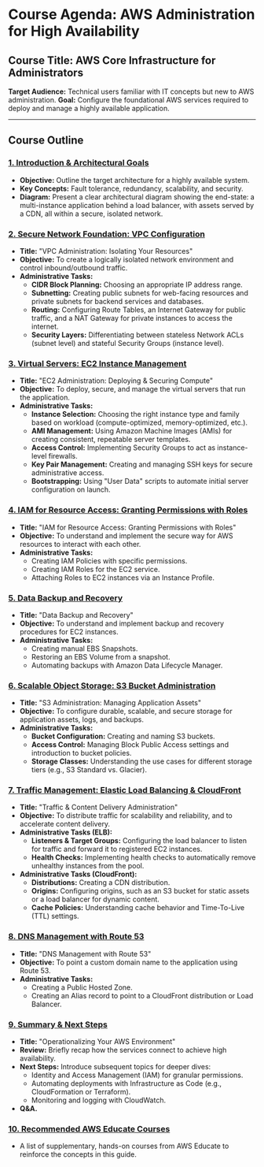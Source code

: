 # Course Agenda: AWS Administration for High Availability

## Course Title: AWS Core Infrastructure for Administrators
**Target Audience:** Technical users familiar with IT concepts but new to AWS administration.
**Goal:** Configure the foundational AWS services required to deploy and manage a highly available application.

---

## Course Outline

### [1. Introduction & Architectural Goals](./01_Introduction_and_Architecture.md)
*   **Objective:** Outline the target architecture for a highly available system.
*   **Key Concepts:** Fault tolerance, redundancy, scalability, and security.
*   **Diagram:** Present a clear architectural diagram showing the end-state: a multi-instance application behind a load balancer, with assets served by a CDN, all within a secure, isolated network.

### [2. Secure Network Foundation: VPC Configuration](./02_VPC_Configuration.md)
*   **Title:** "VPC Administration: Isolating Your Resources"
*   **Objective:** To create a logically isolated network environment and control inbound/outbound traffic.
*   **Administrative Tasks:**
    *   **CIDR Block Planning:** Choosing an appropriate IP address range.
    *   **Subnetting:** Creating public subnets for web-facing resources and private subnets for backend services and databases.
    *   **Routing:** Configuring Route Tables, an Internet Gateway for public traffic, and a NAT Gateway for private instances to access the internet.
    *   **Security Layers:** Differentiating between stateless Network ACLs (subnet level) and stateful Security Groups (instance level).

### [3. Virtual Servers: EC2 Instance Management](./03_EC2_Instance_Management.md)
*   **Title:** "EC2 Administration: Deploying & Securing Compute"
*   **Objective:** To deploy, secure, and manage the virtual servers that run the application.
*   **Administrative Tasks:**
    *   **Instance Selection:** Choosing the right instance type and family based on workload (compute-optimized, memory-optimized, etc.).
    *   **AMI Management:** Using Amazon Machine Images (AMIs) for creating consistent, repeatable server templates.
    *   **Access Control:** Implementing Security Groups to act as instance-level firewalls.
    *   **Key Pair Management:** Creating and managing SSH keys for secure administrative access.
    *   **Bootstrapping:** Using "User Data" scripts to automate initial server configuration on launch.

### [4. IAM for Resource Access: Granting Permissions with Roles](./04_IAM_for_Resource_Access.md)
*   **Title:** "IAM for Resource Access: Granting Permissions with Roles"
*   **Objective:** To understand and implement the secure way for AWS resources to interact with each other.
*   **Administrative Tasks:**
    *   Creating IAM Policies with specific permissions.
    *   Creating IAM Roles for the EC2 service.
    *   Attaching Roles to EC2 instances via an Instance Profile.

### [5. Data Backup and Recovery](./05_Backup_and_Recovery.md)
*   **Title:** "Data Backup and Recovery"
*   **Objective:** To understand and implement backup and recovery procedures for EC2 instances.
*   **Administrative Tasks:**
    *   Creating manual EBS Snapshots.
    *   Restoring an EBS Volume from a snapshot.
    *   Automating backups with Amazon Data Lifecycle Manager.

### [6. Scalable Object Storage: S3 Bucket Administration](./06_S3_Bucket_Administration.md)
*   **Title:** "S3 Administration: Managing Application Assets"
*   **Objective:** To configure durable, scalable, and secure storage for application assets, logs, and backups.
*   **Administrative Tasks:**
    *   **Bucket Configuration:** Creating and naming S3 buckets.
    *   **Access Control:** Managing Block Public Access settings and introduction to bucket policies.
    *   **Storage Classes:** Understanding the use cases for different storage tiers (e.g., S3 Standard vs. Glacier).

### [7. Traffic Management: Elastic Load Balancing & CloudFront](./07_Traffic_Management.md)
*   **Title:** "Traffic & Content Delivery Administration"
*   **Objective:** To distribute traffic for scalability and reliability, and to accelerate content delivery.
*   **Administrative Tasks (ELB):**
    *   **Listeners & Target Groups:** Configuring the load balancer to listen for traffic and forward it to registered EC2 instances.
    *   **Health Checks:** Implementing health checks to automatically remove unhealthy instances from the pool.
*   **Administrative Tasks (CloudFront):**
    *   **Distributions:** Creating a CDN distribution.
    *   **Origins:** Configuring origins, such as an S3 bucket for static assets or a load balancer for dynamic content.
    *   **Cache Policies:** Understanding cache behavior and Time-To-Live (TTL) settings.

### [8. DNS Management with Route 53](./08_DNS_Management_with_Route53.md)
*   **Title:** "DNS Management with Route 53"
*   **Objective:** To point a custom domain name to the application using Route 53.
*   **Administrative Tasks:**
    *   Creating a Public Hosted Zone.
    *   Creating an Alias record to point to a CloudFront distribution or Load Balancer.

### [9. Summary & Next Steps](./09_Summary_and_Next_Steps.md)
*   **Title:** "Operationalizing Your AWS Environment"
*   **Review:** Briefly recap how the services connect to achieve high availability.
*   **Next Steps:** Introduce subsequent topics for deeper dives:
    *   Identity and Access Management (IAM) for granular permissions.
    *   Automating deployments with Infrastructure as Code (e.g., CloudFormation or Terraform).
    *   Monitoring and logging with CloudWatch.
*   **Q&A.**

### [10. Recommended AWS Educate Courses](./10_AWS_Educate_Courses.md)
*   A list of supplementary, hands-on courses from AWS Educate to reinforce the concepts in this guide.
